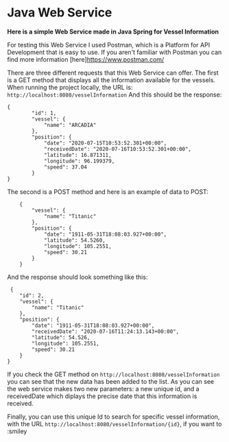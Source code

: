 # Java Web Service

**Here is a simple Web Service made in Java Spring for Vessel Information**

For testing this Web Service I used Postman, which is a Platform for API Development that is easy to use. If you aren't familiar with Postman you can find more information [here]https://www.postman.com/

There are three different requests that this Web Service can offer. The first is a GET method that displays all the information available for the vessels. 
When running the project locally, the URL is: `http://localhost:8080/vesselInformation`
And this should be the response: 

```
{
        "id": 1,
        "vessel": {
            "name": "ARCADIA"
        },
        "position": {
            "date": "2020-07-15T10:53:52.301+00:00",
            "receivedDate": "2020-07-16T10:53:52.301+00:00",
            "latitude": 16.871311,
            "longitude": 96.199379,
            "speed": 37.04
        }
}
```

The second is a POST method and here is an example of data to POST: 
```
    {
        "vessel": {
            "name": "Titanic"
        },
        "position": {
            "date": "1911-05-31T18:08:03.927+00:00",
            "latitude": 54.5260,
            "longitude": 105.2551,
            "speed": 30.21
        }
    }
```   
 And the response should look something like this: 
 
```
 {
    "id": 2,
    "vessel": {
        "name": "Titanic"
    },
    "position": {
        "date": "1911-05-31T18:08:03.927+00:00",
        "receivedDate": "2020-07-16T11:24:13.143+00:00",
        "latitude": 54.526,
        "longitude": 105.2551,
        "speed": 30.21
    }
}
```
If you check the GET method on `http://localhost:8080/vesselInformation` you can see that the new data has been added to the list. 
As you can see the web service makes two new parameters: a new unique id, and a receivedDate which diplays the precise date that this information is received. 

Finally, you can use this unique Id to search for specific vessel information, with the URL `http://localhost:8080/vesselInformation/{id}`, if you want to :smiley



